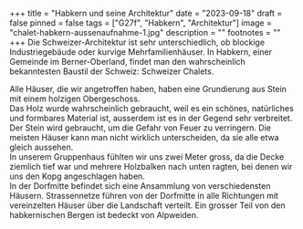 +++
title = "Habkern und seine Architektur"
date = "2023-09-18"
draft = false
pinned = false
tags = ["G27f", "Habkern", "Architektur"]
image = "chalet-habkern-aussenaufnahme-1.jpg"
description = ""
footnotes = ""
+++
Die Schweizer-Architektur ist sehr unterschiedlich, ob blockige Industriegebäude oder kurvige Mehrfamilienhäuser. In Habkern, einer Gemeinde im Berner-Oberland, findet man den wahrscheinlich bekanntesten Baustil der Schweiz: Schweizer Chalets.

Alle Häuser, die wir angetroffen haben, haben eine Grundierung aus Stein mit einem holzigen Obergeschoss. \
Das Holz wurde wahrscheinlich gebraucht, weil es ein schönes, natürliches und formbares Material ist, ausserdem ist es in der Gegend sehr verbreitet. Der Stein wird gebraucht, um die Gefahr von Feuer zu verringern. Die meisten Häuser kann man nicht wirklich unterscheiden, da sie alle etwa gleich aussehen. \
In unserem Gruppenhaus fühlten wir uns zwei Meter gross, da die Decke ziemlich tief war und mehrere Holzbalken nach unten ragten, bei denen wir uns den Kopg angeschlagen haben.\
In der Dorfmitte befindet sich eine Ansammlung von verschiedensten Häusern. Strassennetze führen von der Dorfmitte in alle Richtungen mit vereinzelten Häuser über die Landschaft verteilt. Ein grosser Teil von den habkernischen Bergen ist bedeckt von Alpweiden.